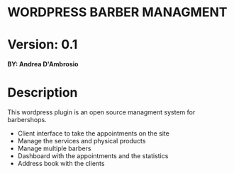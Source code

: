 # WORDPRESS BARBER MANAGMENT
# Version: 0.1
**BY: Andrea D'Ambrosio**

# Description
This wordpress plugin is an open source managment system for barbershops. 
* Client interface to take the appointments on the site
* Manage the services and physical products
* Manage multiple barbers
* Dashboard with the appointments and the statistics
* Address book with the clients
